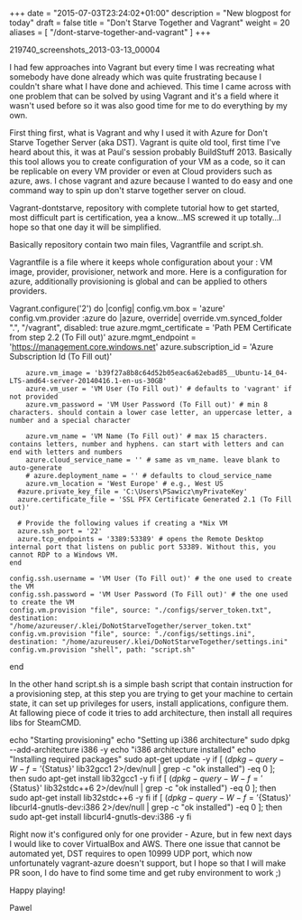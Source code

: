 +++
date = "2015-07-03T23:24:02+01:00"
description = "New blogpost for today"
draft = false
title = "Don't Starve Together and Vagrant"
weight = 20
aliases = [
    "/dont-starve-together-and-vagrant"
]
+++

219740_screenshots_2013-03-13_00004

I had few approaches into Vagrant but every time I was recreating what somebody have done already which was quite frustrating because I couldn't share what I have done and achieved. This time I came across with one problem that can be solved by using Vagrant and it's a field where it wasn't used before so it was also good time for me to do everything by my own.

First thing first, what is Vagrant and why I used it with Azure for Don't Starve Together Server (aka DST). Vagrant is quite old tool, first time I've heard about this, it was at Paul's session probably BuildStuff 2013. Basically this tool allows you to create configuration of your VM as a code, so it can be replicable on every VM provider or even at Cloud providers such as azure, aws. I chose vagrant and azure because I wanted to do easy and one command way to spin up don't starve together server on cloud.

Vagrant-dontstarve, repository with complete tutorial how to get started, most difficult part is certification, yea a know...MS screwed it up totally...I hope so that one day it will be simplified.

Basically repository contain two main files, Vagrantfile and script.sh.

Vagrantfile is a file where it keeps whole configuration about your : VM image, provider, provisioner, network and more. Here is a configuration for azure, additionally provisioning is global and can be applied to others providers.

Vagrant.configure('2') do |config|
    config.vm.box = 'azure'
    config.vm.provider :azure do |azure, override|
        override.vm.synced_folder ".", "/vagrant", disabled: true
        azure.mgmt_certificate = 'Path PEM Certificate from step 2.2 (To Fill out)'
        azure.mgmt_endpoint = 'https://management.core.windows.net'
        azure.subscription_id = 'Azure Subscription Id (To Fill out)'

        azure.vm_image = 'b39f27a8b8c64d52b05eac6a62ebad85__Ubuntu-14_04-LTS-amd64-server-20140416.1-en-us-30GB'
        azure.vm_user = 'VM User (To Fill out)' # defaults to 'vagrant' if not provided
        azure.vm_password = 'VM User Password (To Fill out)' # min 8 characters. should contain a lower case letter, an uppercase letter, a number and a special character

        azure.vm_name = 'VM Name (To Fill out)' # max 15 characters. contains letters, number and hyphens. can start with letters and can end with letters and numbers
        azure.cloud_service_name = '' # same as vm_name. leave blank to auto-generate
        # azure.deployment_name = '' # defaults to cloud_service_name
        azure.vm_location = 'West Europe' # e.g., West US
      #azure.private_key_file = 'C:\Users\PSawicz\myPrivateKey'
      azure.certificate_file = 'SSL PFX Certificate Generated 2.1 (To Fill out)'

      # Provide the following values if creating a *Nix VM
      azure.ssh_port = '22'
      azure.tcp_endpoints = '3389:53389' # opens the Remote Desktop internal port that listens on public port 53389. Without this, you cannot RDP to a Windows VM.
    end

    config.ssh.username = 'VM User (To Fill out)' # the one used to create the VM
    config.ssh.password = 'VM User Password (To Fill out)' # the one used to create the VM
    config.vm.provision "file", source: "./configs/server_token.txt", destination: "/home/azureuser/.klei/DoNotStarveTogether/server_token.txt"
    config.vm.provision "file", source: "./configs/settings.ini", destination: "/home/azureuser/.klei/DoNotStarveTogether/settings.ini"
    config.vm.provision "shell", path: "script.sh"
end


In the other hand script.sh is a simple bash script that contain instruction for a provisioning step, at this step you are trying to get your machine to certain state, it can set up privileges for users, install applications, configure them. At fallowing piece of code it tries to add architecture, then install all requires libs for SteamCMD.

echo "Starting provisioning"
echo "Setting up i386 architecture"
sudo dpkg --add-architecture i386 -y
echo "i386 architecture installed"
echo "Installing required packages"
sudo apt-get update -y
if [ $(dpkg-query -W -f='${Status}' lib32gcc1 2>/dev/null | grep -c "ok installed") -eq 0 ];
then
  sudo apt-get install lib32gcc1 -y
fi
if [ $(dpkg-query -W -f='${Status}' lib32stdc++6 2>/dev/null | grep -c "ok installed") -eq 0 ];
then
  sudo apt-get install lib32stdc++6 -y 
fi
if [ $(dpkg-query -W -f='${Status}' libcurl4-gnutls-dev:i386 2>/dev/null | grep -c "ok installed") -eq 0 ];
then
  sudo apt-get install libcurl4-gnutls-dev:i386 -y
fi


Right now it's configured only for one provider - Azure, but in few next days I would like to cover VirtualBox and AWS. There one issue that cannot be automated yet, DST requires to open 10999 UDP port, which now unfortunately vagrant-azure doesn't support, but I hope so that I will make PR soon, I do have to find some time and get ruby environment to work ;)

Happy playing!

Pawel